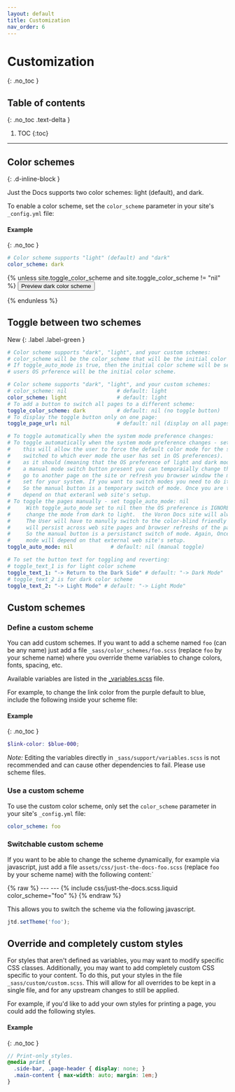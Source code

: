 ```yaml
---
layout: default
title: Customization
nav_order: 6
---
```


# Customization
{: .no_toc }

## Table of contents
{: .no_toc .text-delta }

1. TOC
{:toc}

---

## Color schemes
{: .d-inline-block }

Just the Docs supports two color schemes: light (default), and dark.

To enable a color scheme, set the `color_scheme` parameter in your site's `_config.yml` file:

#### Example
{: .no_toc }

```yaml
# Color scheme supports "light" (default) and "dark"
color_scheme: dark
```
{% unless site.toggle_color_scheme and site.toggle_color_scheme != "nil"  %}
<button class="btn js-toggle-dark-mode">Preview dark color scheme</button>

<script>
const toggleDarkMode = document.querySelector('.js-toggle-dark-mode');

jtd.addEvent(toggleDarkMode, 'click', function(){
  if (jtd.getTheme() === 'dark') {
    jtd.setTheme('light');
    toggleDarkMode.textContent = 'Preview dark color scheme';
  } else {
    jtd.setTheme('dark');
    toggleDarkMode.textContent = 'Return to the light side';
  }
});
</script>
{% endunless %}

## Toggle between two schemes

New
{: .label .label-green }

```yaml
# Color scheme supports "dark", "light", and your custom schemes:
# color_scheme will be the color_scheme that will be the initial color scheme if toggle_auto_mode is nil
# If toggle_auto_mode is true, then the initial color scheme will be set by a window.matchMedia() and the 
# users OS prference will be the initial color scheme.

# Color scheme supports "dark", "light", and your custom schemes:
# color_scheme: nil                # default: light
color_scheme: light                # default: light
# To add a button to switch all pages to a different scheme:
toggle_color_scheme: dark          # default: nil (no toggle button)
# To display the toggle button only on one page:
toggle_page_url: nil               # default: nil (display on all pages)

# To toggle automatically when the system mode preference changes:
# To toggle automatically when the system mode preference changes - set toggle_auto_mode: true, 
#    this will allow the user to force the default color mode for the site (i.e. the inital mode will be automatically
#    switched to which ever mode the user has set in OS preferences).  For toggle_auto_mode to work
#    as it should (meaning that the OS preference of light and dark mode has prescendance over the manual mode), so if you have
#    a manual mode switch button present you can temporaially change the mode to the opposite but once you 
#    go to another page on the site or refresh you browser window the mode will switch to the OS preference you
#    set for your system. If you want to switch modes you need to do it on you OS preferences or your system.
#    So the manual button is a temporary switch of mode. Once you are taken to a link off the site the mode will
#    depend on that exteranl web site's setup.
# To toggle the pages manually - set toggle_auto_mode: nil 
#     With toggle_auto_mode set to nil then the OS preference is IGNORED and only the manual selection will 
#     change the mode from dark to light.  the Voron Docs site will always be initially displayed in DARK mode.
#     The User will have to manully switch to the color-blind friendly light mode.  Once the mode is switched it 
#     will persist across web site pages and browser refreshs of the page until you change the mode back. 
#     So the manual button is a persistanct switch of mode. Again, Once you are taken to a link off the site the
#     mode will depend on that external web site's setup.
toggle_auto_mode: nil            # default: nil (manual toggle)

# To set the button text for toggling and reverting:
# toggle_text_1 is for light color scheme
toggle_text_1: "-> Return to the Dark Side" # default: "-> Dark Mode"
# toggle_text_2 is for dark color scheme
toggle_text_2: "-> Light Mode" # default: "-> Light Mode"
```

## Custom schemes

### Define a custom scheme

You can add custom schemes.
If you want to add a scheme named `foo` (can be any name) just add a file `_sass/color_schemes/foo.scss` (replace `foo` by your scheme name) 
where you override theme variables to change colors, fonts, spacing, etc.

Available variables are listed in the [_variables.scss](https://github.com/pmarsceill/just-the-docs/tree/master/_sass/support/_variables.scss) file.

For example, to change the link color from the purple default to blue, include the following inside your scheme file:

#### Example
{: .no_toc }

```scss
$link-color: $blue-000;
```

_Note:_ Editing the variables directly in `_sass/support/variables.scss` is not recommended and can cause other dependencies to fail.
Please use scheme files.

### Use a custom scheme

To use the custom color scheme, only set the `color_scheme` parameter in your site's `_config.yml` file:
```yaml
color_scheme: foo
```

### Switchable custom scheme

If you want to be able to change the scheme dynamically, for example via javascript, just add a file `assets/css/just-the-docs-foo.scss` (replace `foo` by your scheme name)
with the following content:`

{% raw %}
    ---
    ---
    {% include css/just-the-docs.scss.liquid color_scheme="foo" %}
{% endraw %}

This allows you to switch the scheme via the following javascript.

```js
jtd.setTheme('foo');
```

## Override and completely custom styles

For styles that aren't defined as variables, you may want to modify specific CSS classes.
Additionally, you may want to add completely custom CSS specific to your content.
To do this, put your styles in the file `_sass/custom/custom.scss`.
This will allow for all overrides to be kept in a single file, and for any upstream changes to still be applied.

For example, if you'd like to add your own styles for printing a page, you could add the following styles.

#### Example
{: .no_toc }

```scss
// Print-only styles.
@media print {
  .side-bar, .page-header { display: none; }
  .main-content { max-width: auto; margin: 1em;}
}
```
